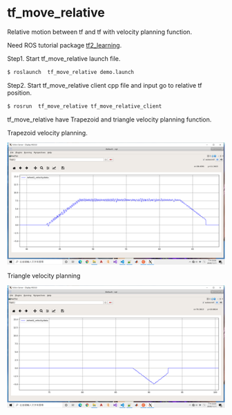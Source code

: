 # tf_move_relative
Relative motion between tf and tf with velocity planning function.

Need ROS tutorial package [tf2_learning](http://wiki.ros.org/tf2/Tutorials).

Step1. Start tf_move_relative launch file.

``` bash
$ roslaunch  tf_move_relative demo.launch
```

Step2. Start tf_move_relative client cpp file and input go to relative tf position.

``` bash
$ rosrun  tf_move_relative tf_move_relative_client
```

tf_move_relative have Trapezoid and triangle velocity planning function.

Trapezoid velocity planning.

![image](https://github.com/qaz9517532846/tf_move_relative/blob/main/image/Trapezoid_vel_planning.png)

Triangle velocity planning

![image](https://github.com/qaz9517532846/tf_move_relative/blob/main/image/triangle_vel_planning.png)

